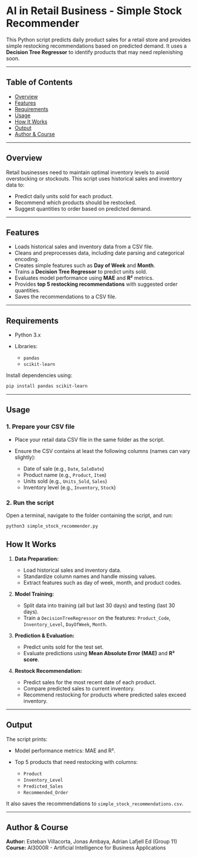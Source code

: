 # AI in Retail Business - Simple Stock Recommender

This Python script predicts daily product sales for a retail store and provides simple restocking recommendations based on predicted demand. It uses a **Decision Tree Regressor** to identify products that may need replenishing soon.

---

## Table of Contents

* [Overview](#overview)
* [Features](#features)
* [Requirements](#requirements)
* [Usage](#usage)
* [How It Works](#how-it-works)
* [Output](#output)
* [Author & Course](#author--course)

---

## Overview

Retail businesses need to maintain optimal inventory levels to avoid overstocking or stockouts. This script uses historical sales and inventory data to:

* Predict daily units sold for each product.
* Recommend which products should be restocked.
* Suggest quantities to order based on predicted demand.

---

## Features

* Loads historical sales and inventory data from a CSV file.
* Cleans and preprocesses data, including date parsing and categorical encoding.
* Creates simple features such as **Day of Week** and **Month**.
* Trains a **Decision Tree Regressor** to predict units sold.
* Evaluates model performance using **MAE** and **R²** metrics.
* Provides **top 5 restocking recommendations** with suggested order quantities.
* Saves the recommendations to a CSV file.

---

## Requirements

* Python 3.x
* Libraries:

  * `pandas`
  * `scikit-learn`

Install dependencies using:

```bash
pip install pandas scikit-learn
```

---

## Usage

### 1. Prepare your CSV file

* Place your retail data CSV file in the same folder as the script.
* Ensure the CSV contains at least the following columns (names can vary slightly):

  * Date of sale (e.g., `Date`, `SaleDate`)
  * Product name (e.g., `Product`, `Item`)
  * Units sold (e.g., `Units_Sold`, `Sales`)
  * Inventory level (e.g., `Inventory`, `Stock`)


### 2. Run the script

Open a terminal, navigate to the folder containing the script, and run:

```bash
python3 simple_stock_recommender.py
```

## How It Works

1. **Data Preparation:**

   * Load historical sales and inventory data.
   * Standardize column names and handle missing values.
   * Extract features such as day of week, month, and product codes.

2. **Model Training:**

   * Split data into training (all but last 30 days) and testing (last 30 days).
   * Train a `DecisionTreeRegressor` on the features:
     `Product_Code`, `Inventory_Level`, `DayOfWeek`, `Month`.

3. **Prediction & Evaluation:**

   * Predict units sold for the test set.
   * Evaluate predictions using **Mean Absolute Error (MAE)** and **R² score**.

4. **Restock Recommendation:**

   * Predict sales for the most recent date of each product.
   * Compare predicted sales to current inventory.
   * Recommend restocking for products where predicted sales exceed inventory.

---

## Output

The script prints:

* Model performance metrics: MAE and R².
* Top 5 products that need restocking with columns:

  * `Product`
  * `Inventory_Level`
  * `Predicted_Sales`
  * `Recommended_Order`

It also saves the recommendations to `simple_stock_recommendations.csv`.


---

## Author & Course

**Author:** Esteban Villacorta, Jonas Ambaya, Adrian Lafjell Ed (Group 11) 
**Course:** AI3000R - Artificial Intelligence for Business Applications
